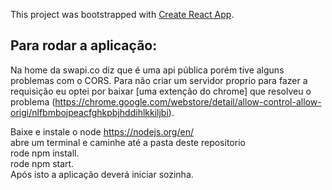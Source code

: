 This project was bootstrapped with [Create React App](https://github.com/facebook/create-react-app).

## Para rodar a aplicação:

Na home da swapi.co diz que é uma api pública porém tive alguns problemas com o CORS.
Para não criar um servidor proprio para fazer a requisição eu optei por baixar [uma extenção do chrome] que resolveu o problema (https://chrome.google.com/webstore/detail/allow-control-allow-origi/nlfbmbojpeacfghkpbjhddihlkkiljbi).

Baixe e instale o node https://nodejs.org/en/<br/>
abre um terminal e caminhe até a pasta deste repositorio <br/>
rode npm install. <br/>
rode npm start. <br/>
Após isto a aplicação deverá iniciar sozinha.
